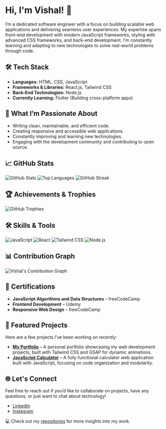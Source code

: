 # Hi, I'm Vishal! 👋

I’m a dedicated software engineer with a focus on building scalable web applications and delivering seamless user experiences. My expertise spans front-end development with modern JavaScript frameworks, styling with advanced CSS frameworks, and back-end development. I’m constantly learning and adapting to new technologies to solve real-world problems through code.

## 🛠 Tech Stack
- **Languages:** HTML, CSS, JavaScript
- **Frameworks & Libraries:** React.js, Tailwind CSS
- **Back-End Technologies:** Node.js
- **Currently Learning:** Flutter (Building cross-platform apps)

## 🌟 What I’m Passionate About
- Writing clean, maintainable, and efficient code.
- Creating responsive and accessible web applications.
- Constantly improving and learning new technologies.
- Engaging with the development community and contributing to open source.

## 📈 GitHub Stats
![GitHub Stats](https://github-readme-stats.vercel.app/api?username=Vis-star-sys&show_icons=true&theme=radical)
![Top Languages](https://github-readme-stats.vercel.app/api/top-langs/?username=Vis-star-sys&layout=compact&theme=radical)
![GitHub Streak](https://github-readme-streak-stats.herokuapp.com/?user=Vis-star-sys&theme=radical)

## 🏆 Achievements & Trophies
![GitHub Trophies](https://github-profile-trophy.vercel.app/?username=Vis-star-sys&theme=radical&margin-w=15&margin-h=15)

## 🛠 Skills & Tools
![JavaScript](https://img.shields.io/badge/JavaScript-F7DF1E?style=flat-square&logo=javascript&logoColor=black)
![React](https://img.shields.io/badge/React-61DAFB?style=flat-square&logo=react&logoColor=white)
![Tailwind CSS](https://img.shields.io/badge/Tailwind%20CSS-38B2AC?style=flat-square&logo=tailwind-css&logoColor=white)
![Node.js](https://img.shields.io/badge/Node.js-339933?style=flat-square&logo=node-dot-js&logoColor=white)

## 📊 Contribution Graph
![Vishal's Contribution Graph](https://activity-graph.herokuapp.com/graph?username=Vis-star-sys&theme=github)

## 🏅 Certifications
- **JavaScript Algorithms and Data Structures** – freeCodeCamp
- **Frontend Development** – Udemy
- **Responsive Web Design** – freeCodeCamp



## 🚀 Featured Projects
Here are a few projects I’ve been working on recently:
- **[My Portfolio](https://github.com/Vis-star-sys/portfolio)** – A personal portfolio showcasing my web development projects, built with Tailwind CSS and GSAP for dynamic animations.
- **[JavaScript Calculator](https://github.com/Vis-star-sys/js-calculator)** – A fully functional calculator web application built with JavaScript, focusing on code organization and modularity.

## 🌐 Let's Connect
Feel free to reach out if you’d like to collaborate on projects, have any questions, or just want to chat about technology!
- [LinkedIn](https://linkedin.com/in/Vishal-Suthar)
- [Instagram](https://instagram.com/vs_suthar18)

💻 Check out my [repositories](https://github.com/Vis-star-sys?tab=repositories) for more insights into my work.
